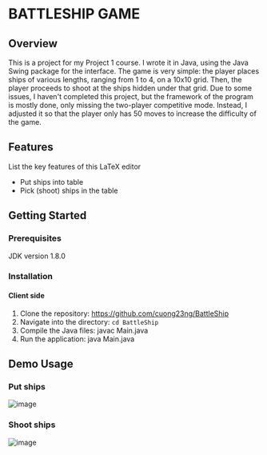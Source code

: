 # BATTLESHIP GAME

## Overview
This is a project for my Project 1 course. I wrote it in Java, using the Java Swing package for the interface. The game is very simple: the player places ships of various lengths, ranging from 1 to 4, on a 10x10 grid. Then, the player proceeds to shoot at the ships hidden under that grid. Due to some issues, I haven't completed this project, but the framework of the program is mostly done, only missing the two-player competitive mode. Instead, I adjusted it so that the player only has 50 moves to increase the difficulty of the game.

## Features
List the key features of this LaTeX editor
* Put ships into table
* Pick (shoot) ships in the table 

## Getting Started

### Prerequisites
JDK version 1.8.0

### Installation

#### Client side
1. Clone the repository: https://github.com/cuong23ng/BattleShip
2. Navigate into the directory: ``` cd BattleShip ```
3. Compile the Java files: javac Main.java
4. Run the application: java Main.java

## Demo Usage

### Put ships
![image](https://github.com/user-attachments/assets/cf001271-dc27-413c-a6e6-dcfa8206a819)

### Shoot ships
![image](https://github.com/user-attachments/assets/c16ac5d0-3bc3-46d6-8076-ca0fd2799648)








